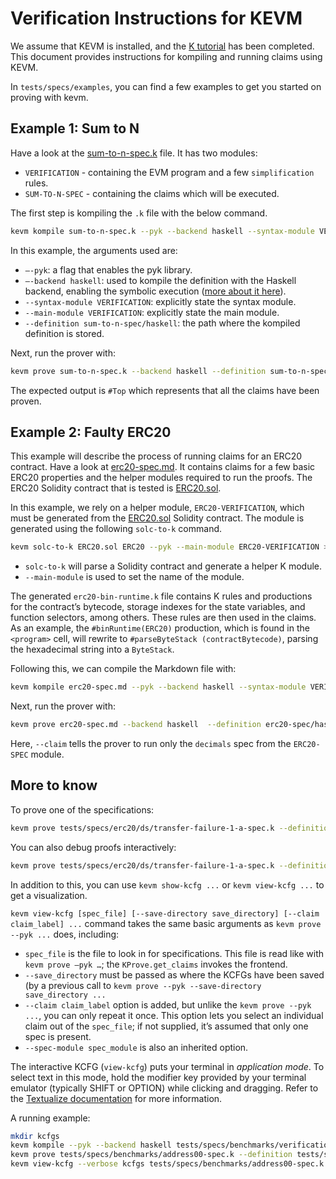 Verification Instructions for KEVM
==================================

We assume that KEVM is installed, and the [K tutorial] has been completed.
This document provides instructions for kompiling and running claims using KEVM.

In `tests/specs/examples`, you can find a few examples to get you started on proving with kevm.

Example 1: Sum to N
-------------------

Have a look at the [sum-to-n-spec.k] file.
It has two modules:

  - `VERIFICATION` - containing the EVM program and a few `simplification` rules.
  - `SUM-TO-N-SPEC` - containing the claims which will be executed.

The first step is kompiling the `.k` file with the below command.

```sh
kevm kompile sum-to-n-spec.k --pyk --backend haskell --syntax-module VERIFICATION --main-module VERIFICATION --definition sum-to-n-spec/haskell
```

In this example, the arguments used are:

  - `—-pyk`: a flag that enables the pyk library.
  - `—-backend haskell`: used to kompile the definition with the Haskell backend, enabling the symbolic execution ([more about it here]).
  - `--syntax-module VERIFICATION`: explicitly state the syntax module.
  - `--main-module VERIFICATION`: explicitly state the main module.
  - `--definition sum-to-n-spec/haskell`: the path where the kompiled definition is stored.

Next, run the prover with:

```sh
kevm prove sum-to-n-spec.k --backend haskell --definition sum-to-n-spec/haskell
```

The expected output is `#Top` which represents that all the claims have been proven.

Example 2: Faulty ERC20
-----------------------

This example will describe the process of running claims for an ERC20 contract.
Have a look at [erc20-spec.md].
It contains claims for a few basic ERC20 properties and the helper modules required to run the proofs.
The ERC20 Solidity contract that is tested is [ERC20.sol].

In this example, we rely on a helper module, `ERC20-VERIFICATION`, which must be generated from the [ERC20.sol] Solidity contract.
The module is generated using the following `solc-to-k` command.

```sh
kevm solc-to-k ERC20.sol ERC20 --pyk --main-module ERC20-VERIFICATION > erc20-bin-runtime.k
```

- `solc-to-k` will parse a Solidity contract and generate a helper K module.
- `--main-module` is used to set the name of the module.

The generated `erc20-bin-runtime.k` file contains K rules and productions for the contract’s bytecode, storage indexes for the state variables, and function selectors, among others.
These rules are then used in the claims. As an example, the `#binRuntime(ERC20)` production, which is found in the `<program>` cell, will rewrite to `#parseByteStack (contractBytecode)`, parsing the hexadecimal string into a `ByteStack`.

Following this, we can compile the Markdown file with:

```sh
kevm kompile erc20-spec.md --pyk --backend haskell --syntax-module VERIFICATION --main-module VERIFICATION --definition erc20-spec/haskell
```

Next, run the prover with:

```sh
kevm prove erc20-spec.md --backend haskell  --definition erc20-spec/haskell --pyk --claim ERC20-SPEC.decimals
```

Here, `--claim` tells the prover to run only the `decimals` spec from the `ERC20-SPEC` module.

More to know
------------

To prove one of the specifications:

```sh
kevm prove tests/specs/erc20/ds/transfer-failure-1-a-spec.k --definition tests/specs/erc20/verification/haskell
```

You can also debug proofs interactively:

```sh
kevm prove tests/specs/erc20/ds/transfer-failure-1-a-spec.k --definition tests/specs/erc20/verification/haskell --debugger
```

In addition to this, you can use `kevm show-kcfg ...` or `kevm view-kcfg ...` to get a visualization.

`kevm view-kcfg [spec_file] [--save-directory save_directory] [--claim claim_label] ...` command takes the same basic arguments as `kevm prove --pyk ...` does, including:
  - `spec_file` is the file to look in for specifications. This file is read like with `kevm prove —pyk …`; the `KProve.get_claims` invokes the frontend.
  - `--save_directory` must be passed as where the KCFGs have been saved (by a previous call to `kevm prove --pyk --save-directory save_directory ...`
  - `--claim claim_label` option is added, but unlike the `kevm prove --pyk ...`, you can only repeat it once. This option lets you select an individual claim out of the `spec_file`; if not supplied, it’s assumed that only one spec is present.
  - `--spec-module spec_module` is also an inherited option.

The interactive KCFG (`view-kcfg`) puts your terminal in *application mode*. To select text in this mode, hold the modifier key provided by your terminal emulator (typically SHIFT or OPTION) while clicking and dragging. Refer to the [Textualize documentation](https://github.com/Textualize/textual/blob/main/FAQ.md#how-can-i-select-and-copy-text-in-a-textual-app) for more information.

A running example:

```sh
mkdir kcfgs
kevm kompile --pyk --backend haskell tests/specs/benchmarks/verification.k --definition tests/specs/benchmarks/verification/haskell --main-module VERIFICATION --syntax-module VERIFICATION
kevm prove tests/specs/benchmarks/address00-spec.k --definition tests/specs/benchmarks/verification/haskell --pyk --verbose --save-directory kcfgs
kevm view-kcfg --verbose kcfgs tests/specs/benchmarks/address00-spec.k --definition tests/specs/benchmarks/verification/haskell
```

[sum-to-n-spec.k]: <./tests/specs/examples/sum-to-n-spec.k>
[erc20-spec.md]: <./tests/specs/examples/erc20-spec.md>
[ERC20.sol]: <./tests/specs/examples/ERC20.sol>
[K tutorial]: <https://github.com/runtimeverification/k/tree/master/k-distribution/k-tutorial>
[more about it here]: <https://github.com/runtimeverification/k/tree/master/k-distribution/k-tutorial/1_basic/20_backends#k-backends>
